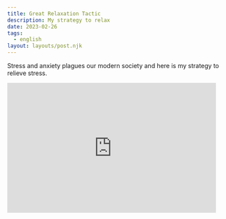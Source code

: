 ```yaml
---
title: Great Relaxation Tactic
description: My strategy to relax
date: 2023-02-26
tags:
  - english
layout: layouts/post.njk
---
```


Stress and anxiety plagues our modern society and here is my strategy to relieve stress. 

<iframe src="https://docs.google.com/presentation/d/e/2PACX-1vTCE33KtgnCbiEnaBQsRoYF5QJl28LMU_wUydU4egTSWmMyRCyU3DArjvGz1SH4Sb0Et4SHbtbf3xYO/embed?start=false&loop=false&delayms=3000" frameborder="0" width="480" height="299" allowfullscreen="true" mozallowfullscreen="true" webkitallowfullscreen="true"></iframe>

